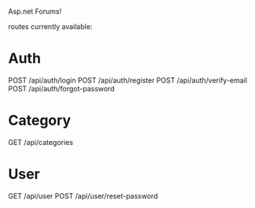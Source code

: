 Asp.net Forums!

routes currently available: 

# Auth
POST /api/auth/login
POST /api/auth/register
POST /api/auth/verify-email
POST /api/auth/forgot-password

# Category
GET /api/categories

# User
GET /api/user
POST /api/user/reset-password
